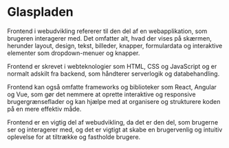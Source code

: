 # Glaspladen

Frontend i webudvikling refererer til den del af en webapplikation, som brugeren interagerer med. Det omfatter alt, hvad der vises på skærmen, herunder layout, design, tekst, billeder, knapper, formulardata og interaktive elementer som dropdown-menuer og knapper.

Frontend er skrevet i webteknologier som HTML, CSS og JavaScript og er normalt adskilt fra backend, som håndterer serverlogik og databehandling.

Frontend kan også omfatte frameworks og biblioteker som React, Angular og Vue, som gør det nemmere at oprette interaktive og responsive brugergrænseflader og kan hjælpe med at organisere og strukturere koden på en mere effektiv måde.

Frontend er en vigtig del af webudvikling, da det er den del, som brugerne ser og interagerer med, og det er vigtigt at skabe en brugervenlig og intuitiv oplevelse for at tiltrække og fastholde brugere.
